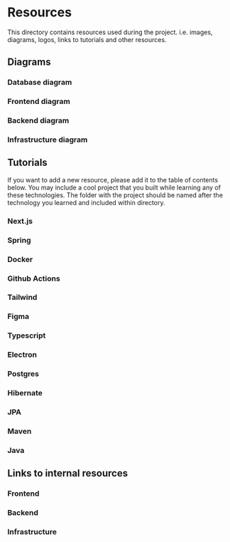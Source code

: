 # Resources

This directory contains resources used during the project.
i.e. images, diagrams, logos, links to tutorials and other resources.

## Diagrams

### Database diagram

### Frontend diagram

### Backend diagram

### Infrastructure diagram

## Tutorials

If you want to add a new resource, please add it to the table of contents below.
You may include a cool project that you built while learning any of these technologies.
The folder with the project should be named after the technology you learned and included within directory.

### Next.js

### Spring

### Docker

### Github Actions

### Tailwind

### Figma

### Typescript

### Electron

### Postgres

### Hibernate

### JPA

### Maven

### Java

## Links to internal resources

### Frontend

### Backend

### Infrastructure
